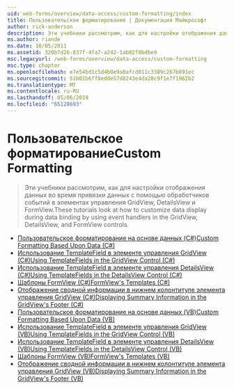 ```yaml
---
uid: web-forms/overview/data-access/custom-formatting/index
title: Пользовательское форматирование | Документация Майкрософт
author: rick-anderson
description: Эти учебники рассмотрим, как для настройки отображения данных во время привязки данных с помощью обработчиков событий в элементах управления GridView, DetailsView и FormView.
ms.author: riande
ms.date: 10/05/2011
ms.assetid: 320b7d26-837f-4fa7-a242-1ab82f8bdbe9
msc.legacyurl: /web-forms/overview/data-access/custom-formatting
msc.type: chapter
ms.openlocfilehash: e7e54bd1c5d4b0e9a0afcd011c3389c267b891ec
ms.sourcegitcommit: 51b01b6ff8edde57d8243e4da28c9f1e7f1962b2
ms.translationtype: MT
ms.contentlocale: ru-RU
ms.lasthandoff: 05/06/2019
ms.locfileid: "65128693"
---
```

# <a name="custom-formatting"></a><span data-ttu-id="4aed5-103">Пользовательское форматирование</span><span class="sxs-lookup"><span data-stu-id="4aed5-103">Custom Formatting</span></span>

> <span data-ttu-id="4aed5-104">Эти учебники рассмотрим, как для настройки отображения данных во время привязки данных с помощью обработчиков событий в элементах управления GridView, DetailsView и FormView.</span><span class="sxs-lookup"><span data-stu-id="4aed5-104">These tutorials look at how to customize data display during data binding by using event handlers in the GridView, DetailsView, and FormView controls.</span></span>

- [<span data-ttu-id="4aed5-105">Пользовательское форматирование на основе данных (C#)</span><span class="sxs-lookup"><span data-stu-id="4aed5-105">Custom Formatting Based Upon Data (C#)</span></span>](custom-formatting-based-upon-data-cs.md)
- [<span data-ttu-id="4aed5-106">Использование TemplateField в элементе управления GridView (C#)</span><span class="sxs-lookup"><span data-stu-id="4aed5-106">Using TemplateFields in the GridView Control (C#)</span></span>](using-templatefields-in-the-gridview-control-cs.md)
- [<span data-ttu-id="4aed5-107">Использование TemplateField в элементе управления DetailsView (C#)</span><span class="sxs-lookup"><span data-stu-id="4aed5-107">Using TemplateFields in the DetailsView Control (C#)</span></span>](using-templatefields-in-the-detailsview-control-cs.md)
- [<span data-ttu-id="4aed5-108">Шаблоны FormView (C#)</span><span class="sxs-lookup"><span data-stu-id="4aed5-108">FormView's Templates (C#)</span></span>](using-the-formview-s-templates-cs.md)
- [<span data-ttu-id="4aed5-109">Отображение сводной информации в нижнем колонтитуле элемента управления GridView (C#)</span><span class="sxs-lookup"><span data-stu-id="4aed5-109">Displaying Summary Information in the GridView's Footer (C#)</span></span>](displaying-summary-information-in-the-gridview-s-footer-cs.md)
- [<span data-ttu-id="4aed5-110">Пользовательское форматирование на основе данных (VB)</span><span class="sxs-lookup"><span data-stu-id="4aed5-110">Custom Formatting Based Upon Data (VB)</span></span>](custom-formatting-based-upon-data-vb.md)
- [<span data-ttu-id="4aed5-111">Использование TemplateField в элементе управления GridView (VB)</span><span class="sxs-lookup"><span data-stu-id="4aed5-111">Using TemplateFields in the GridView Control (VB)</span></span>](using-templatefields-in-the-gridview-control-vb.md)
- [<span data-ttu-id="4aed5-112">Использование TemplateField в элементе управления DetailsView (VB)</span><span class="sxs-lookup"><span data-stu-id="4aed5-112">Using TemplateFields in the DetailsView Control (VB)</span></span>](using-templatefields-in-the-detailsview-control-vb.md)
- [<span data-ttu-id="4aed5-113">Шаблоны FormView (VB)</span><span class="sxs-lookup"><span data-stu-id="4aed5-113">FormView's Templates (VB)</span></span>](using-the-formview-s-templates-vb.md)
- [<span data-ttu-id="4aed5-114">Отображение сводной информации в нижнем колонтитуле элемента управления GridView (VB)</span><span class="sxs-lookup"><span data-stu-id="4aed5-114">Displaying Summary Information in the GridView's Footer (VB)</span></span>](displaying-summary-information-in-the-gridview-s-footer-vb.md)
